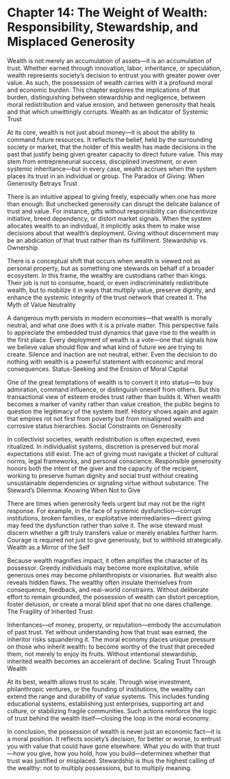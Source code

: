 # Chapter 14: The Weight of Wealth: Responsibility, Stewardship, and Misplaced Generosity

Wealth is not merely an accumulation of assets—it is an accumulation of trust. Whether earned through innovation, labor, inheritance, or speculation, wealth represents society’s decision to entrust you with greater power over value. As such, the possession of wealth carries with it a profound moral and economic burden. This chapter explores the implications of that burden, distinguishing between stewardship and negligence, between moral redistribution and value erosion, and between generosity that heals and that which unwittingly corrupts.
Wealth as an Indicator of Systemic Trust

At its core, wealth is not just about money—it is about the ability to command future resources. It reflects the belief, held by the surrounding society or market, that the holder of this wealth has made decisions in the past that justify being given greater capacity to direct future value. This may stem from entrepreneurial success, disciplined investment, or even systemic inheritance—but in every case, wealth accrues when the system places its trust in an individual or group.
The Paradox of Giving: When Generosity Betrays Trust

There is an intuitive appeal to giving freely, especially when one has more than enough. But unchecked generosity can disrupt the delicate balance of trust and value. For instance, gifts without responsibility can disincentivize initiative, breed dependency, or distort market signals. When the system allocates wealth to an individual, it implicitly asks them to make wise decisions about that wealth’s deployment. Giving without discernment may be an abdication of that trust rather than its fulfillment.
Stewardship vs. Ownership

There is a conceptual shift that occurs when wealth is viewed not as personal property, but as something one stewards on behalf of a broader ecosystem. In this frame, the wealthy are custodians rather than kings. Their job is not to consume, hoard, or even indiscriminately redistribute wealth, but to mobilize it in ways that multiply value, preserve dignity, and enhance the systemic integrity of the trust network that created it.
The Myth of Value Neutrality

A dangerous myth persists in modern economies—that wealth is morally neutral, and what one does with it is a private matter. This perspective fails to appreciate the embedded trust dynamics that gave rise to the wealth in the first place. Every deployment of wealth is a vote—one that signals how we believe value should flow and what kind of future we are trying to create. Silence and inaction are not neutral, either. Even the decision to do nothing with wealth is a powerful statement with economic and moral consequences.
Status-Seeking and the Erosion of Moral Capital

One of the great temptations of wealth is to convert it into status—to buy admiration, command influence, or distinguish oneself from others. But this transactional view of esteem erodes trust rather than builds it. When wealth becomes a marker of vanity rather than value creation, the public begins to question the legitimacy of the system itself. History shows again and again that empires rot not first from poverty but from misaligned wealth and corrosive status hierarchies.
Social Constraints on Generosity

In collectivist societies, wealth redistribution is often expected, even ritualized. In individualist systems, discretion is preserved but moral expectations still exist. The act of giving must navigate a thicket of cultural norms, legal frameworks, and personal conscience. Responsible generosity honors both the intent of the giver and the capacity of the recipient, working to preserve human dignity and social trust without creating unsustainable dependencies or signaling virtue without substance.
The Steward’s Dilemma: Knowing When Not to Give

There are times when generosity feels urgent but may not be the right response. For example, in the face of systemic dysfunction—corrupt institutions, broken families, or exploitative intermediaries—direct giving may feed the dysfunction rather than solve it. The wise steward must discern whether a gift truly transfers value or merely enables further harm. Courage is required not just to give generously, but to withhold strategically.
Wealth as a Mirror of the Self

Because wealth magnifies impact, it often amplifies the character of its possessor. Greedy individuals may become more exploitative, while generous ones may become philanthropists or visionaries. But wealth also reveals hidden flaws. The wealthy often insulate themselves from consequence, feedback, and real-world constraints. Without deliberate effort to remain grounded, the possession of wealth can distort perception, foster delusion, or create a moral blind spot that no one dares challenge.
The Fragility of Inherited Trust

Inheritances—of money, property, or reputation—embody the accumulation of past trust. Yet without understanding how that trust was earned, the inheritor risks squandering it. The moral economy places unique pressure on those who inherit wealth: to become worthy of the trust that preceded them, not merely to enjoy its fruits. Without intentional stewardship, inherited wealth becomes an accelerant of decline.
Scaling Trust Through Wealth

At its best, wealth allows trust to scale. Through wise investment, philanthropic ventures, or the founding of institutions, the wealthy can extend the range and durability of value systems. This includes funding educational systems, establishing just enterprises, supporting art and culture, or stabilizing fragile communities. Such actions reinforce the logic of trust behind the wealth itself—closing the loop in the moral economy.

In conclusion, the possession of wealth is never just an economic fact—it is a moral position. It reflects society’s decision, for better or worse, to entrust you with value that could have gone elsewhere. What you do with that trust—how you give, how you hold, how you build—determines whether that trust was justified or misplaced. Stewardship is thus the highest calling of the wealthy: not to multiply possessions, but to multiply meaning.
